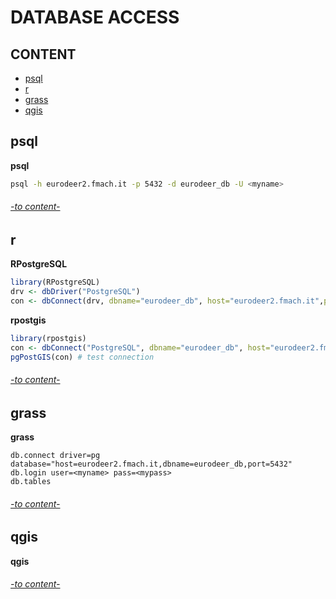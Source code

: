 # DATABASE ACCESS

## CONTENT 

* [psql](#psql)
* [r](#r)
* [grass](#grass)
* [qgis](#qgis)


## psql

**psql**  
```bash
psql -h eurodeer2.fmach.it -p 5432 -d eurodeer_db -U <myname>  
```

###### [-to content-](#content)

## r

**RPostgreSQL**  
```R
library(RPostgreSQL)
drv <- dbDriver("PostgreSQL")
con <- dbConnect(drv, dbname="eurodeer_db", host="eurodeer2.fmach.it",port="5432", user="<myname>", password="<mypass>")
```

**rpostgis**  
```R
library(rpostgis)
con <- dbConnect("PostgreSQL", dbname="eurodeer_db", host="eurodeer2.fmach.it", user="<myname>", password="<mypass>") 
pgPostGIS(con) # test connection
```



###### [-to content-](#content)

## grass

**grass**  
```grass
db.connect driver=pg database="host=eurodeer2.fmach.it,dbname=eurodeer_db,port=5432" 
db.login user=<myname> pass=<mypass>
db.tables
```

###### [-to content-](#content)

## qgis

**qgis**  


###### [-to content-](#content)
